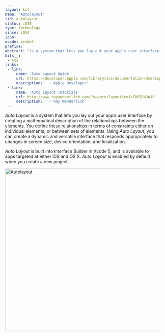 ```yaml
---
layout: kit
name: 'Autolayout'
iid: autolayout
status: iOS8
type: technology
since: iOS4
icon:
xcode: xcode5
prefixe:
abstract: "is a system that lets you lay out your app’s user interface by creating a mathematical description of the relationships between the elements."
kits__:
 - Foo
links:
 - link:
     name: 'Auto Layout Guide'
     url: https://developer.apple.com/library/ios/documentation/UserExperience/Conceptual/AutolayoutPG/Introduction/Introduction.html
     description: ' - Apple Developer'
 - link:
     name: 'Auto Layout Tutorials'
     url: http://www.raywenderlich.com/?s=auto+layout&cof=FORID%3A10
     description: ' - Ray Wenderlich'
---
```


*Auto Layout* is a system that lets you lay out your app’s user interface by creating a mathematical description of the relationships between the elements. You define these relationships in terms of constraints either on individual elements, or between sets of elements. Using *Auto Layout*, you can create a dynamic and versatile interface that responds appropriately to changes in screen size, device orientation, and localization.

*Auto Layout* is built into Interface Builder in Xcode 5, and is available to apps targeted at either iOS and OS X. *Auto Layout* is enabled by default when you create a new project.

<img src="/resources/images/kits/Autolayout/autolayout_2x.png" width="527" alt="Autolayout">

